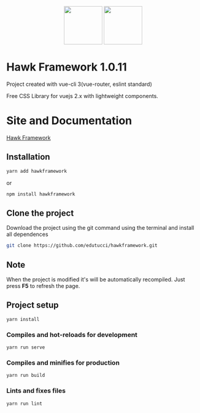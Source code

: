 <p align="center">
    <a href="https://vuejs.org/" target="_blank"><img width="100" height="100" src="https://vuejs.org/images/logo.png"/></a>
    <img width="100" height="100" src="https://github.com/edutucci/hawkframework/blob/master/public/img/hawk.png"/>
</p>

# Hawk Framework 1.0.11
Project created with vue-cli 3(vue-router, eslint standard)

Free CSS Library for vuejs 2.x with lightweight components.

# Site and Documentation
<a href="https://edutucci.github.io/hawkframework/" target="_blank"> Hawk Framework </a>

## Installation
``` bash 
yarn add hawkframework
```
or
``` bash 
npm install hawkframework
```

## Clone the project
Download the project using the git command using the terminal and install all dependences
``` bash 
git clone https://github.com/edutucci/hawkframework.git
```
## Note
When the project is modified it's will be automatically recompiled. Just press <strong>F5</strong> to refresh the page.

## Project setup
```
yarn install
```

### Compiles and hot-reloads for development
```
yarn run serve
```

### Compiles and minifies for production
```
yarn run build
```

### Lints and fixes files
```
yarn run lint
```
